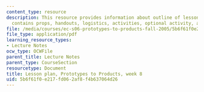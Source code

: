```yaml
---
content_type: resource
description: This resource provides information about outline of lesson plan which
  contains props, handouts, logistics, activities, optional activity, and homework.
file: /media/courses/ec-s06-prototypes-to-products-fall-2005/5b6f61f0e217fd062af8f4b637064d26_MITEC_S06F05_lp8_1.pdf
file_type: application/pdf
learning_resource_types:
- Lecture Notes
ocw_type: OCWFile
parent_title: Lecture Notes
parent_type: CourseSection
resourcetype: Document
title: Lesson plan, Prototypes to Products, week 8
uid: 5b6f61f0-e217-fd06-2af8-f4b637064d26
---
```

